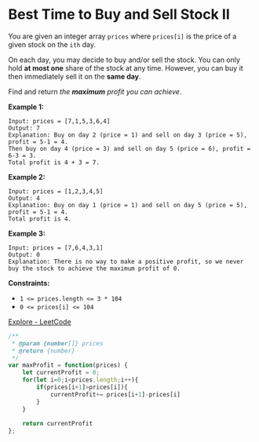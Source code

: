 # Best Time to Buy and Sell Stock II

You are given an integer array `prices` where `prices[i]` is the price of a given stock on the `ith` day.

On each day, you may decide to buy and/or sell the stock. You can only hold **at most one** share of the stock at any time. However, you can buy it then immediately sell it on the **same day**.

Find and return *the **maximum** profit you can achieve*.

**Example 1:**

```
Input: prices = [7,1,5,3,6,4]
Output: 7
Explanation: Buy on day 2 (price = 1) and sell on day 3 (price = 5), profit = 5-1 = 4.
Then buy on day 4 (price = 3) and sell on day 5 (price = 6), profit = 6-3 = 3.
Total profit is 4 + 3 = 7.

```

**Example 2:**

```
Input: prices = [1,2,3,4,5]
Output: 4
Explanation: Buy on day 1 (price = 1) and sell on day 5 (price = 5), profit = 5-1 = 4.
Total profit is 4.

```

**Example 3:**

```
Input: prices = [7,6,4,3,1]
Output: 0
Explanation: There is no way to make a positive profit, so we never buy the stock to achieve the maximum profit of 0.

```

**Constraints:**

- `1 <= prices.length <= 3 * 104`
- `0 <= prices[i] <= 104`

[Explore - LeetCode](https://leetcode.com/explore/interview/card/top-interview-questions-easy/92/array/564/)

```jsx
/**
 * @param {number[]} prices
 * @return {number}
 */
var maxProfit = function(prices) {
    let currentProfit = 0;
    for(let i=0;i<prices.length;i++){
        if(prices[i+1]>prices[i]){
            currentProfit+= prices[i+1]-prices[i]
        }
    }
    
    return currentProfit
};
```